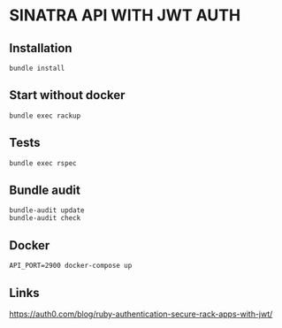 # SINATRA API WITH JWT AUTH

## Installation
```
bundle install
```

## Start without docker
```
bundle exec rackup
```

## Tests
```
bundle exec rspec
```

## Bundle audit
```
bundle-audit update
bundle-audit check
```

## Docker
```
API_PORT=2900 docker-compose up
```

## Links

https://auth0.com/blog/ruby-authentication-secure-rack-apps-with-jwt/

